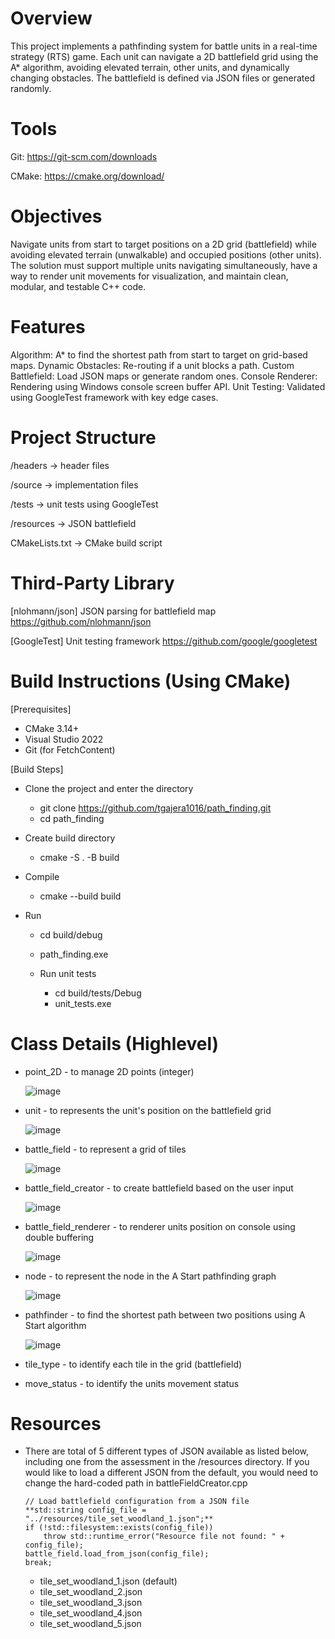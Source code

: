 # Overview
This project implements a pathfinding system for battle units in a real-time strategy (RTS) game. Each unit can navigate a 2D battlefield grid using the A* algorithm, avoiding elevated terrain, other units, and dynamically changing obstacles. The battlefield is defined via JSON files or generated randomly.

# Tools
Git: https://git-scm.com/downloads

CMake: https://cmake.org/download/

# Objectives
Navigate units from start to target positions on a 2D grid (battlefield) while avoiding elevated terrain (unwalkable) and occupied positions (other units). The solution must support multiple units navigating simultaneously, have a way to render unit movements for visualization, and maintain clean, modular, and testable C++ code.

# Features
Algorithm: A* to find the shortest path from start to target on grid-based maps.
Dynamic Obstacles: Re-routing if a unit blocks a path.
Custom Battlefield: Load JSON maps or generate random ones.
Console Renderer: Rendering using Windows console screen buffer API.
Unit Testing: Validated using GoogleTest framework with key edge cases.

# Project Structure
/headers         → header files

/source          → implementation files

/tests           → unit tests using GoogleTest

/resources       → JSON battlefield 

CMakeLists.txt   → CMake build script

# Third-Party Library
[nlohmann/json]
JSON parsing for battlefield map
https://github.com/nlohmann/json

[GoogleTest]
Unit testing framework
https://github.com/google/googletest

# Build Instructions (Using CMake)
[Prerequisites]

  - CMake 3.14+
  - Visual Studio 2022
  - Git (for FetchContent)

[Build Steps]
  - Clone the project and enter the directory
      - git clone https://github.com/tgajera1016/path_finding.git
      - cd path_finding

  - Create build directory
      - cmake -S . -B build

  - Compile
      - cmake --build build
        
  - Run
      - cd build/debug
      - path_finding.exe
   
    - Run unit tests
      - cd build/tests/Debug
      - unit_tests.exe

#  Class Details (Highlevel)
  - point_2D - to manage 2D points (integer)
    
      ![image](https://github.com/user-attachments/assets/932d1341-76dd-4769-b63b-dfc589012d42)
    
  - unit - to represents the unit's position on the battlefield grid
    
      ![image](https://github.com/user-attachments/assets/220b614c-78ca-4f2a-acdf-00f3ce2e6b3b)
    
  - battle_field - to represent a grid of tiles
    
      ![image](https://github.com/user-attachments/assets/0dd19db9-2f63-42d4-a61b-dcf71b1c7d6b)
    
  - battle_field_creator - to create battlefield based on the user input
    
      ![image](https://github.com/user-attachments/assets/087a72b4-0af6-4238-aa96-15de92f05dc8)
    
  - battle_field_renderer - to renderer units position on console using double buffering
    
      ![image](https://github.com/user-attachments/assets/d75c78f7-ed0e-4abe-b930-5735231bacfe)
          
  - node - to represent the node in the A Start pathfinding graph
    
      ![image](https://github.com/user-attachments/assets/f8084e92-b2f2-49db-946e-2aef2726eae1)
    
  - pathfinder - to find the shortest path between two positions using A Start algorithm
    
      ![image](https://github.com/user-attachments/assets/38334788-6703-4aeb-9143-f55061a610b9)

  - tile_type - to identify each tile in the grid (battlefield)
  - move_status - to identify the units movement status

# Resources
  - There are total of 5 different types of JSON available as listed below, including one from the assessment in the /resources directory. If you would like to load a different JSON from the default, you would need to change the hard-coded path in battleFieldCreator.cpp
    
      	// Load battlefield configuration from a JSON file
      	**std::string config_file = "../resources/tile_set_woodland_1.json";**
      	if (!std::filesystem::exists(config_file))
      		throw std::runtime_error("Resource file not found: " + config_file);
      	battle_field.load_from_json(config_file);
      	break;
    
      - tile_set_woodland_1.json (default)
      - tile_set_woodland_2.json
      - tile_set_woodland_3.json
      - tile_set_woodland_4.json
      - tile_set_woodland_5.json






